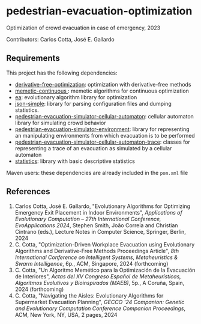 # pedestrian-evacuation-optimization

Optimization of crowd evacuation in case of emergency, 2023

Contributors: Carlos Cotta, José E. Gallardo

## Requirements

This project has the following dependencies:

* [derivative-free-optimization](https://github.com/Bio4Res/derivative-free-optimization): optimization with derivative-free methods
* [memetic-continuous
  ](https://github.com/Bio4Res/memetic-continuous): memetic algorithms for continuous optimization
* [ea](https://github.com/Bio4Res/ea): evolutionary algorithm library for optimization
* [json-simple](https://cliftonlabs.github.io/json-simple/): library for parsing configuration files and dumping 
  statistics.
* [pedestrian-evacuation-simulator-cellular-automaton](https://github.com/Bio4Res/pedestrian-evacuation-simulator-cellular-automaton): cellular automaton library for simulating crowd behavior
* [pedestrian-evacuation-simulator-environment](https://github.com/Bio4Res/pedestrian-evacuation-simulator-environment): library for representing an manipulating environments from which evacuation is to be performed
* [pedestrian-evacuation-simulator-cellular-automaton-trace](https://github.com/Bio4Res/pedestrian-evacuation-simulator-cellular-automaton-trace): classes for representing a trace of an evacuation as simulated by a cellular automaton
* [statistics](https://github.com/Bio4Res/statistics): library with basic descriptive statistics

Maven users: these dependencies are already included in the <code>pom.xml</code> file 

## References

1. Carlos Cotta, José E. Gallardo, "Evolutionary Algorithms for Optimizing Emergency Exit Placement in Indoor Environments", _Applications of Evolutionary Computation – 27th International Conference, EvoApplications 2024_, Stephen Smith, João Correia and Christian Cintrano (eds.), Lecture Notes in Computer Science, Springer, Berlin, 2024
2. C. Cotta, "Optimization-Driven Workplace Evacuation using Evolutionary Algorithms and Derivative-Free Methods Proceedings Article", _8th International Conference on Intelligent Systems, Metaheuristics & Swarm Intelligence_, 6p., ACM, Singapore, 2024 (forthcoming)
3. C. Cotta, "Un Algoritmo Memético para la Optimización de la Evacuación de Interiores", _Actas del XV Congreso Español de Metaheurísticas, Algoritmos Evolutivos y Bioinspirados (MAEB)_, 5p., A Coruña, Spain, 2024 (forthcoming)
4. C. Cotta, "Navigating the Aisles: Evolutionary Algorithms for Supermarket Evacuation Planning", _GECCO '24 Companion: Genetic and Evolutionary Computation Conference Companion Proceedings_, ACM, New York, NY, USA, 2 pages, 2024
